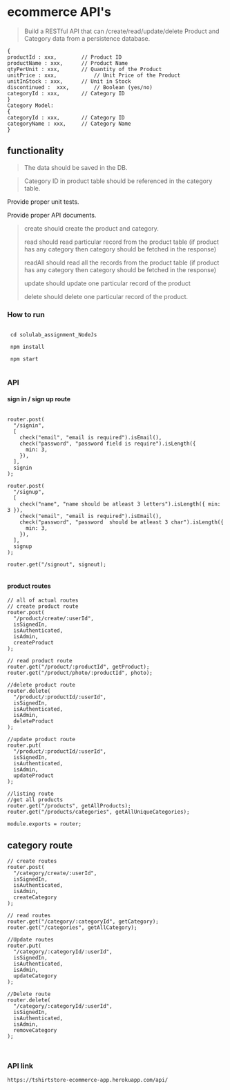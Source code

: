 # ecommerce API's 

> Build a RESTful API that can /create/read/update/delete Product and Category data from a persistence database.
``` Product Model:
{
productId : xxx,		// Product ID
productName : xxx,		// Product Name
qtyPerUnit : xxx,		// Quantity of the Product
unitPrice : xxx,			// Unit Price of the Product
unitInStock : xxx,		// Unit in Stock
discontinued :  xxx,		// Boolean (yes/no)
categoryId : xxx,		// Category ID
}
Category Model:
{
categoryId : xxx,		// Category ID
categoryName : xxx,		// Category Name
}
```

## functionality
 

> The data should be saved in the DB.

> Category ID in product table should be referenced in the category table.
> 
Provide proper unit tests.

Provide proper API documents.

>create should create the product and category.
>
>read should read particular record from the product table (if product has any category then category should be fetched in the response)
>
>readAll should read all the records from the product table (if product has any category then category should be fetched in the response)
>
>update should update one particular record of the product
>
>delete should delete one particular record of the product.




### How to run
```  git clone  https://github.com/Sonooo/solulab_assignment_NodeJs.git 

 cd solulab_assignment_NodeJs

 npm install 
 
 npm start 
 
```

### API
#### sign in / sign up route
```

router.post(
  "/signin",
  [
    check("email", "email is required").isEmail(),
    check("password", "password field is require").isLength({
      min: 3,
    }),
  ],
  signin
);

router.post(
  "/signup",
  [
    check("name", "name should be atleast 3 letters").isLength({ min: 3 }),
    check("email", "email is required").isEmail(),
    check("password", "password  should be atleast 3 char").isLength({
      min: 3,
    }),
  ],
  signup
);

router.get("/signout", signout);


```


#### product routes

```
// all of actual routes
// create product route
router.post(
  "/product/create/:userId",
  isSignedIn,
  isAuthenticated,
  isAdmin,
  createProduct
);

// read product route
router.get("/product/:productId", getProduct);
router.get("/product/photo/:productId", photo);

//delete product route
router.delete(
  "/product/:productId/:userId",
  isSignedIn,
  isAuthenticated,
  isAdmin,
  deleteProduct
);

//update product route
router.put(
  "/product/:productId/:userId",
  isSignedIn,
  isAuthenticated,
  isAdmin,
  updateProduct
);

//listing route
//get all products
router.get("/products", getAllProducts);
router.get("/products/categories", getAllUniqueCategories);

module.exports = router;
```

## category route
```
// create routes
router.post(
  "/category/create/:userId",
  isSignedIn,
  isAuthenticated,
  isAdmin,
  createCategory
);

// read routes
router.get("/category/:categoryId", getCategory);
router.get("/categories", getAllCategory);

//Update routes
router.put(
  "/category/:categoryId/:userId",
  isSignedIn,
  isAuthenticated,
  isAdmin,
  updateCategory
);

//Delete route
router.delete(
  "/category/:categoryId/:userId",
  isSignedIn,
  isAuthenticated,
  isAdmin,
  removeCategory
);



```

### API link
```
https://tshirtstore-ecommerce-app.herokuapp.com/api/
```



